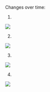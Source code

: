 Changes over time:

1)
![](https://i.imgur.com/Uq9zW3C.png)

2)
![](https://i.imgur.com/259Xtuz.png)

3)
![](https://i.imgur.com/8cBZj75.png)

4)
![](https://i.imgur.com/Ddgoa8B.png)

